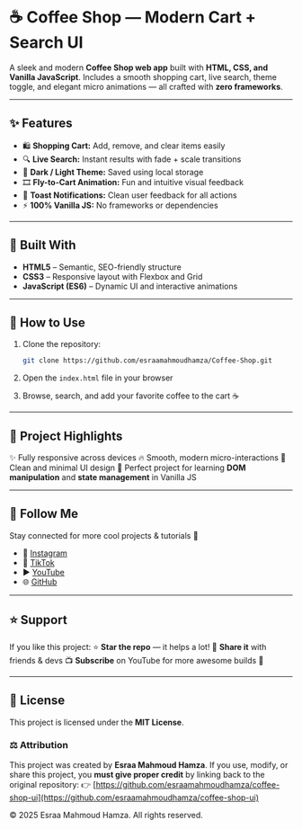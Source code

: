 # ☕ Coffee Shop — Modern Cart + Search UI

A sleek and modern **Coffee Shop web app** built with **HTML, CSS, and Vanilla JavaScript**.
Includes a smooth shopping cart, live search, theme toggle, and elegant micro animations — all crafted with **zero frameworks**.

---

## ✨ Features

* 🛍️ **Shopping Cart:** Add, remove, and clear items easily
* 🔍 **Live Search:** Instant results with fade + scale transitions
* 🌙 **Dark / Light Theme:** Saved using local storage
* 🎞️ **Fly-to-Cart Animation:** Fun and intuitive visual feedback
* 💬 **Toast Notifications:** Clean user feedback for all actions
* ⚡ **100% Vanilla JS:** No frameworks or dependencies

---

## 🧠 Built With

* **HTML5** – Semantic, SEO-friendly structure
* **CSS3** – Responsive layout with Flexbox and Grid
* **JavaScript (ES6)** – Dynamic UI and interactive animations

---

## 🧩 How to Use

1. Clone the repository:

   ```bash
   git clone https://github.com/esraamahmoudhamza/Coffee-Shop.git
   ```
2. Open the `index.html` file in your browser
3. Browse, search, and add your favorite coffee to the cart ☕

---

## 🎨 Project Highlights

✨ Fully responsive across devices
🔥 Smooth, modern micro-interactions
🧃 Clean and minimal UI design
🧠 Perfect project for learning **DOM manipulation** and **state management** in Vanilla JS

---

## 🔗 Follow Me

Stay connected for more cool projects & tutorials 🚀

* 📸 [Instagram](https://www.instagram.com/esraa_codes)
* 🎵 [TikTok](https://www.tiktok.com/@esraa.codes)
* ▶️ [YouTube](https://www.youtube.com/@EsraaCodes)
* 🌐 [GitHub](https://github.com/esraamahmoudhamza)

---

## ⭐ Support

If you like this project:
⭐ **Star the repo** — it helps a lot!
📢 **Share it** with friends & devs
📺 **Subscribe** on YouTube for more awesome builds 🚀

---


## 🪪 License

This project is licensed under the **MIT License**.

### ⚖️ Attribution

This project was created by **Esraa Mahmoud Hamza**.
If you use, modify, or share this project, you **must give proper credit** by linking back to the original repository:
👉 [https://github.com/esraamahmoudhamza/coffee-shop-ui](https://github.com/esraamahmoudhamza/coffee-shop-ui)

© 2025 Esraa Mahmoud Hamza. All rights reserved.
